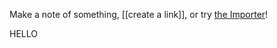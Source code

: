 
Make a note of something, [[create a link]], or try [the Importer](https://help.obsidian.md/Plugins/Importer)!

HELLO 